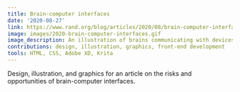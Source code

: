 ```yaml
---
title: Brain-computer interfaces
date: '2020-08-27'
link: https://www.rand.org/blog/articles/2020/08/brain-computer-interfaces-are-coming-will-we-be-ready.html  
image: images/2020-brain-computer-interfaces.gif
image_description: An illustration of brains communicating with devices and other brains wirelessly. 
contributions: design, illustration, graphics, front-end development
tools: HTML, CSS, Adobe XD, Krita
---
```


Design, illustration, and graphics for an article on the risks and opportunities of brain-computer interfaces.

